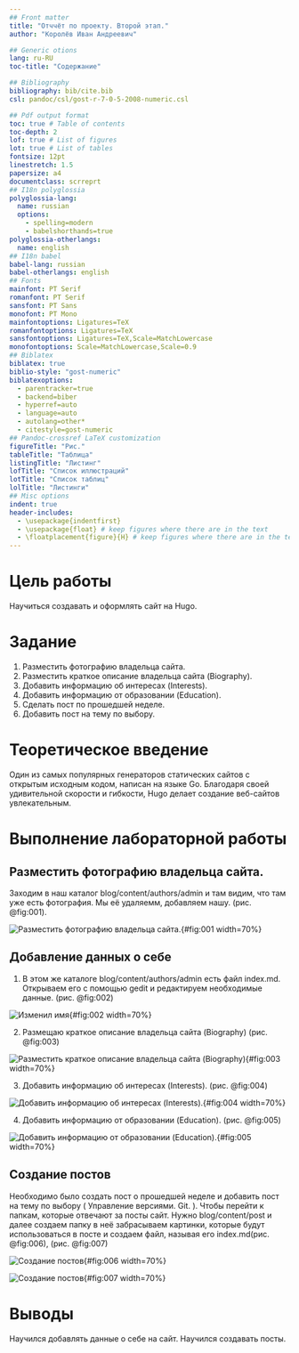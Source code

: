 ```yaml
---
## Front matter
title: "Отччёт по проекту. Второй этап."
author: "Королёв Иван Андреевич"

## Generic otions
lang: ru-RU
toc-title: "Содержание"

## Bibliography
bibliography: bib/cite.bib
csl: pandoc/csl/gost-r-7-0-5-2008-numeric.csl

## Pdf output format
toc: true # Table of contents
toc-depth: 2
lof: true # List of figures
lot: true # List of tables
fontsize: 12pt
linestretch: 1.5
papersize: a4
documentclass: scrreprt
## I18n polyglossia
polyglossia-lang:
  name: russian
  options:
	- spelling=modern
	- babelshorthands=true
polyglossia-otherlangs:
  name: english
## I18n babel
babel-lang: russian
babel-otherlangs: english
## Fonts
mainfont: PT Serif
romanfont: PT Serif
sansfont: PT Sans
monofont: PT Mono
mainfontoptions: Ligatures=TeX
romanfontoptions: Ligatures=TeX
sansfontoptions: Ligatures=TeX,Scale=MatchLowercase
monofontoptions: Scale=MatchLowercase,Scale=0.9
## Biblatex
biblatex: true
biblio-style: "gost-numeric"
biblatexoptions:
  - parentracker=true
  - backend=biber
  - hyperref=auto
  - language=auto
  - autolang=other*
  - citestyle=gost-numeric
## Pandoc-crossref LaTeX customization
figureTitle: "Рис."
tableTitle: "Таблица"
listingTitle: "Листинг"
lofTitle: "Список иллюстраций"
lotTitle: "Список таблиц"
lolTitle: "Листинги"
## Misc options
indent: true
header-includes:
  - \usepackage{indentfirst}
  - \usepackage{float} # keep figures where there are in the text
  - \floatplacement{figure}{H} # keep figures where there are in the text
---
```


# Цель работы

Научиться создавать и  оформлять сайт на Hugo.

# Задание

1. Разместить фотографию владельца сайта.
2. Разместить краткое описание владельца сайта (Biography).
3. Добавить информацию об интересах (Interests).
4. Добавить информацию от образовании (Education).
5. Сделать пост по прошедшей неделе.
6. Добавить пост на тему по выбору.

# Теоретическое введение

Один из самых популярных генераторов статических сайтов с открытым исходным кодом, написан на языке Go. Благодаря своей удивительной скорости и гибкости, Hugo делает создание веб-сайтов увлекательным.

# Выполнение лабораторной работы

## Разместить фотографию владельца сайта.

Заходим в наш каталог blog/content/authors/admin и там видим, что там уже есть фотография. Мы её удаляемм, добавляем нашу. (рис. @fig:001).

![Разместить фотографию владельца сайта.](image/1.png){#fig:001 width=70%}

## Добавление данных о себе

1. В этом же каталоге blog/content/authors/admin есть файл index.md. Открываем его с помощью gedit и редактируем необходимые данные.
(рис. @fig:002)

![Изменил имя](image/2.png){#fig:002 width=70%}

2. Размещаю краткое описание владельца сайта (Biography) (рис. @fig:003)

![Разместить краткое описание владельца сайта (Biography)](image/5.png){#fig:003 width=70%}

3. Добавить информацию об интересах (Interests). (рис. @fig:004)

![Добавить информацию об интересах (Interests). ](image/6.png){#fig:004 width=70%}

4. Добавить информацию от образовании (Education). (рис. @fig:005)

![Добавить информацию от образовании (Education).](image/7.png){#fig:005 width=70%}

## Создание постов

Необходимо было создать пост о прошедшей неделе и добавить пост на тему по выбору ( Управление версиями. Git. ). Чтобы перейти к папкам, которые отвечают за посты сайт. Нужно blog/content/post и далее создаем папку в неё забрасываем картинки, которые будут использоваться в посте и создаем файл, называя его index.md(рис. @fig:006), (рис. @fig:007)

![Создание постов](image/3.png){#fig:006 width=70%}

![Создание постов](image/4.png){#fig:007 width=70%}

# Выводы

Научился добавлять данные о себе на сайт. Научился создавать посты.

